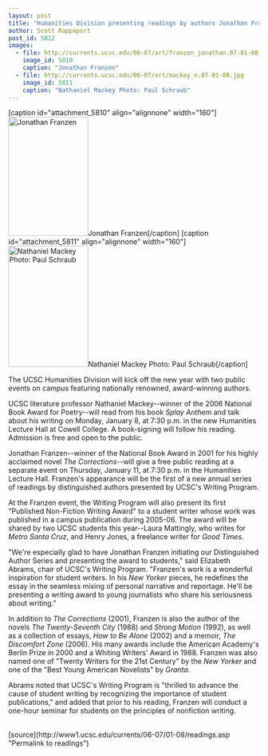 ```yaml
---
layout: post
title: "Humanities Division presenting readings by authors Jonathan Franzen, Nathaniel Mackey"
author: Scott Rappaport
post_id: 5812
images:
  - file: http://currents.ucsc.edu/06-07/art/franzen_jonathan.07-01-08.jpg
    image_id: 5810
    caption: "Jonathan Franzen"
  - file: http://currents.ucsc.edu/06-07/art/mackey_n.07-01-08.jpg
    image_id: 5811
    caption: "Nathaniel Mackey Photo: Paul Schraub"
---
```


[caption id="attachment_5810" align="alignnone" width="160"]<a href="http://localhost/mysite/wp-content/uploads/2007/01/franzen_jonathan.07-01-08.jpg"><img class="size-full wp-image-5810" src="http://localhost/mysite/wp-content/uploads/2007/01/franzen_jonathan.07-01-08.jpg" alt="Jonathan Franzen" width="160" height="238" /></a>Jonathan Franzen[/caption]
[caption id="attachment_5811" align="alignnone" width="160"]<a href="http://localhost/mysite/wp-content/uploads/2007/01/mackey_n.07-01-08.jpg"><img class="size-full wp-image-5811" src="http://localhost/mysite/wp-content/uploads/2007/01/mackey_n.07-01-08.jpg" alt="Nathaniel Mackey Photo: Paul Schraub" width="160" height="242" /></a>Nathaniel Mackey Photo: Paul Schraub[/caption]
<a name="content" id="content"></a>
<p>
  The UCSC Humanities Division will kick off the new year with two public events on campus featuring nationally renowned, award-winning authors.
</p>
<p>
  UCSC literature professor Nathaniel Mackey--winner of the 2006 National Book Award for Poetry--will read from his book <i>Splay Anthem</i> and talk about his writing on Monday, January 8, at 7:30 p.m. in the new Humanities Lecture Hall at Cowell College. A book-signing will follow his reading. Admission is free and open to the public.
</p>
<p>
  Jonathan Franzen--winner of the National Book Award in 2001 for his highly acclaimed novel <i>The Corrections</i>--will give a free public reading at a separate event on Thursday, January 11, at 7:30 p.m. in the Humanities Lecture Hall. Franzen's appearance will be the first of a new annual series of readings by distinguished authors presented by UCSC's Writing Program.
</p>
<p>
  At the Franzen event, the Writing Program will also present its first "Published Non-Fiction Writing Award" to a student writer whose work was published in a campus publication during 2005-06. The award will be shared by two UCSC students this year--Laura Mattingly, who writes for <i>Metro Santa Cruz</i>, and Henry Jones, a freelance writer for <i>Good Times</i>.
</p>
<p>
  "We're especially glad to have Jonathan Franzen initiating our Distinguished Author Series and presenting the award to students," said Elizabeth Abrams, chair of UCSC's Writing Program. "Franzen's work is a wonderful inspiration for student writers. In his <i>New Yorker</i> pieces, he redefines the essay in the seamless mixing of personal narrative and reportage. He'll be presenting a writing award to young journalists who share his seriousness about writing."
</p>
<p>
  In addition to <i>The Corrections</i> (2001), Franzen is also the author of the novels <i>The Twenty-Seventh City</i> (1988) and <i>Strong Motion</i> (1992), as well as a collection of essays, <i>How to Be Alone</i> (2002) and a memoir, <i>The Discomfort Zone</i> (2006). His many awards include the American Academy's Berlin Prize in 2000 and a Whiting Writers' Award in 1988. Franzen was also named one of "Twenty Writers for the 21st Century" by the <i>New Yorker</i> and one of the "Best Young American Novelists" by <i>Granta</i>.
</p>
<p>
  Abrams noted that UCSC's Writing Program is "thrilled to advance the cause of student writing by recognizing the importance of student publications," and added that prior to his reading, Franzen will conduct a one-hour seminar for students on the principles of nonfiction writing.
</p><br>
[source](http://www1.ucsc.edu/currents/06-07/01-08/readings.asp "Permalink to readings")
